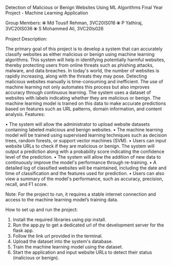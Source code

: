 Detection of Malicious or Benign Websites Using ML Algorithms
Final Year Project - Machine Learning Application

Group Members:
⦿ Md Tousif Rehman, 3VC20IS016
⦿ P Yathiraj, 3VC20IS036
⦿ S Mohammed Ali, 3VC20Is026

Project Description:

The primary goal of this project is to develop a system that can accurately classify websites as either malicious or benign using machine learning algorithms.
This system will help in identifying potentially harmful websites, thereby protecting users from online threats such as phishing attacks, malware, and data breaches.
In today's world, the number of websites is rapidly increasing, along with the threats they may pose. Detecting malicious websites manually is time-consuming and inefficient. The use of machine learning not only automates this process but also improves accuracy through continuous learning.
The system uses a dataset of websites with labels indicating whether they are malicious or benign. The machine learning model is trained on this data to make accurate predictions based on features such as URL patterns, domain information, and content analysis.
Features:

• The system will allow the administrator to upload website datasets containing labeled malicious and benign websites.
• The machine learning model will be trained using supervised learning techniques such as decision trees, random forests, or support vector machines (SVM).
• Users can input website URLs to check if they are malicious or benign. The system will output a prediction along with a probability score indicating the confidence level of the prediction.
• The system will allow the addition of new data to continuously improve the model's performance through re-training.
• A detailed log of classified websites will be maintained, including the date and time of classification and the features used for prediction.
• Users can also view a summary of the model's performance, such as accuracy, precision, recall, and F1 score.

Note:
For the project to run, it requires a stable internet connection and access to the machine learning model’s training data.

How to set up and run the project:

1. Install the required libraries using pip install.
2. Run the app.py to get a dedicated url of the development server for the flask app.
3. Follow the link url provided in the terminal.
4. Upload the dataset into the system's database.
5. Train the machine learning model using the dataset.
6. Start the application and input website URLs to detect their status (malicious or benign).
